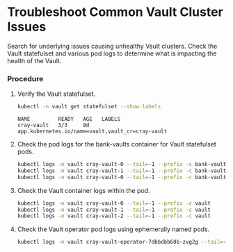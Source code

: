 # Troubleshoot Common Vault Cluster Issues

Search for underlying issues causing unhealthy Vault clusters. Check the Vault statefulset and various pod logs to determine what is impacting the health of the Vault.

### Procedure

1.  Verify the Vault statefulset.

    ```bash
    kubectl -n vault get statefulset --show-labels
    ```

    ```text
    NAME         READY   AGE   LABELS
    cray-vault   3/3     8d    app.kubernetes.io/name=vault,vault_cr=cray-vault
    ```

1.  Check the pod logs for the bank-vaults container for Vault statefulset pods.

    ```bash
    kubectl logs -n vault cray-vault-0 --tail=-1 --prefix -c bank-vaults
    kubectl logs -n vault cray-vault-1 --tail=-1 --prefix -c bank-vaults
    kubectl logs -n vault cray-vault-0 --tail=-1 --prefix -c bank-vaults
    ```

1.  Check the Vault container logs within the pod.

    ```bash
    kubectl logs -n vault cray-vault-0 --tail=-1 --prefix -c vault
    kubectl logs -n vault cray-vault-1 --tail=-1 --prefix -c vault
    kubectl logs -n vault cray-vault-2 --tail=-1 --prefix -c vault
    ```

1.  Check the Vault operator pod logs using ephemerally named pods.

    ```bash
    kubectl logs -n vault cray-vault-operator-7dbbdbb68b-zvg2g --tail=-1 --prefix
    ```

